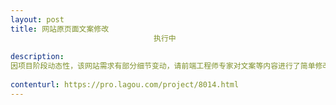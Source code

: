 ```yaml
---                
layout: post       
title: 网站原页面文案修改
                                执行中
           
description: 
因项目阶段动态性，该网站需求有部分细节变动，请前端工程师专家对文案等内容进行了简单修改，因此故补发项目。
     
contenturl: https://pro.lagou.com/project/8014.html      
---                 
```

